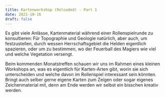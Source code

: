 ```yaml
---
title: Kartenworkshop (Reloaded) - Part 1
date: 2021-10-16
draft: false
---
```

Es gibt viele Anlässe, Kartenmaterial während einer Rollenspielrunde zu konsultieren: Für Topographie und Geologie 
natürlich, aber auch, um festzustellen, durch wessen Herrschaftsgebiet die Helden eigentlich spazieren, oder um zu 
bestimmen, wo der Feuerball des Magiers wie viel und welche Vegetation versengt.

Beim kommenden Monatstreffen schauen wir uns im Rahmen eines kleinen Workshops an, was es eigentlich für Karten-Arten 
gibt, worin sie sich unterscheiden und welche davon im Rollenspiel interessant sein könnten. Bringt auch selber gerne 
eigene Karten zum Zeigen oder sogar eigenes Zeichenmaterial mit, denn am Ende werden wir selbst ein bisschen kreativ
werden.


